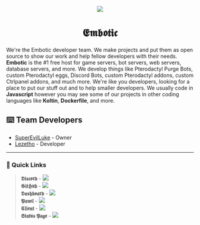
<p align="center">
  <img src="https://github.com/user-attachments/assets/2b2ec1f2-e10f-4329-a793-a96ac0748a93" />
</p>
<p align="center">
  <h1 align="center">𝕰𝖒𝖇𝖔𝖙𝖎𝖈</h1>
</p>

We're the Embotic developer team. We make projects and put them as open source to show our work and help fellow developers with their needs. **Embotic** is the #1 free host for game servers, bot servers, web servers, database servers, and more. We develop things like Pterodactyl Purge Bots, custom Pterodactyl eggs, Discord Bots, custom Pterodactyl addons, custom Ctrlpanel addons, and much more. We're like you developers, looking for a place to put our stuff out and to help smaller developers. We usually code in **Javascript** however you may see some of our projects in other coding languages like **Koltin**, **Dockerfile**, and more.

## ⌨️ Team Developers
- [SuperEvilLuke](https://github.com/SuperEvilLuke) - Owner
- [Lezetho](https://github.com/lezetho) - Developer

---
### 📌 Quick Links
> **𝕯𝖎𝖘𝖈𝖔𝖗𝖉** - [![](https://dcbadge.limes.pink/api/server/D6C3MKrVFg)](https://discord.gg/D6C3MKrVFg) <br>
> **𝕲𝖎𝖙𝕳𝖚𝖇** - [![](https://img.shields.io/badge/github-%23121011.svg?style=for-the-badge&logo=github&logoColor=white)](https://github.com/embotic-xyz) <br>
> **𝕯𝖆𝖘𝖍𝖇𝖔𝖆𝖗𝖉** - [![](https://img.shields.io/website?url=https%3A%2F%2Fdash.embotic.xyz)](https://dash.embotic.xyz) <br>
> **𝕻𝖆𝖓𝖊𝖑** - [![](https://img.shields.io/website?url=https%3A%2F%2Fpanel.embotic.xyz)](https://panel.embotic.xyz) <br>
> **𝕮𝖑𝖎𝖊𝖓𝖙** - [![](https://img.shields.io/website?url=https%3A%2F%2Fclient.embotic.xyz)](https://client.embotic.xyz) <br>
> **𝕾𝖙𝖆𝖙𝖚𝖘 𝕻𝖆𝖌𝖊** - [![](https://img.shields.io/website?url=https%3A%2F%2Fstatus.embotic.xyz)](https://status.embotic.xyz)

